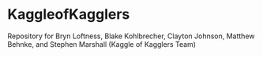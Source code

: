 # KaggleofKagglers
Repository for Bryn Loftness, Blake Kohlbrecher, Clayton Johnson, Matthew Behnke, and Stephen Marshall (Kaggle of Kagglers Team)
